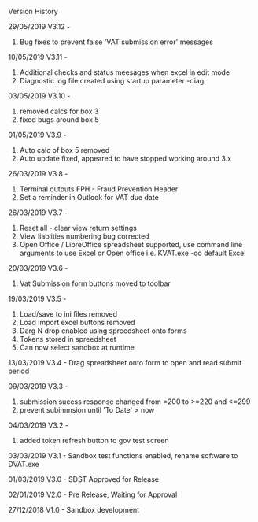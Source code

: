 Version History

29/05/2019 V3.12 -
1) Bug fixes to prevent false 'VAT submission error' messages

10/05/2019 V3.11 -
1) Additional checks and status meesages when excel in edit mode
2) Diagnostic log file created using startup parameter -diag

03/05/2019 V3.10 - 
1) removed calcs for box 3
2) fixed bugs around box 5

01/05/2019 V3.9 -
1) Auto calc of box 5 removed
2) Auto update fixed, appeared to have stopped working around 3.x

26/03/2019 V3.8 -
1) Terminal outputs FPH - Fraud Prevention Header
2) Set a reminder in Outlook for VAT due date

26/03/2019 V3.7 -
1) Reset all - clear view return settings
2) View liablities numbering bug corrected
3) Open Office / LibreOffice spreadsheet supported, use 
command line arguments to use Excel or Open office
i.e. KVAT.exe -oo
default Excel

20/03/2019 V3.6 -
1) Vat Submission form buttons moved to toolbar

19/03/2019 V3.5 -
1) Load/save to ini files removed
2) Load import excel buttons removed
3) Darg N drop enabled using spreedsheet onto forms
4) Tokens stored in spreedsheet
5) Can now select sandbox at runtime

13/03/2019 V3.4 - 
Drag spreadsheet onto form to open and read submit period

09/03/2019 V3.3 -
1) submission sucess response changed from 
=200 to >=220 and <=299
2) prevent subimmsion until 'To Date' > now

04/03/2019 V3.2 - 
1) added token refresh button to gov test screen

03/03/2019 V3.1 - 
Sandbox test functions enabled, rename software 
to DVAT.exe

01/03/2019 V3.0 - 
SDST Approved for Release

02/01/2019 V2.0 - 
Pre Release, Waiting for Approval

27/12/2018 V1.0 -
 Sandbox development
